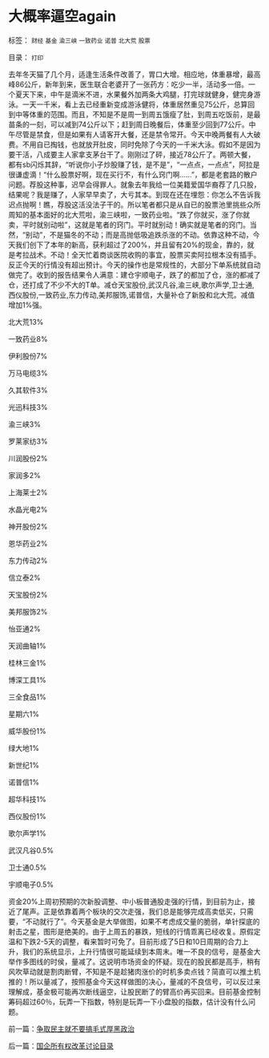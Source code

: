 # 大概率逼空again

标签： `财经` `基金` `渝三峡` `一致药业` `诺普` `北大荒` `股票` 

目录： `打印`

去年冬天猫了几个月，适逢生活条件改善了，胃口大增。相应地，体重暴增，最高峰86公斤，新年到来，医生联合老婆开了一张药方：吃少一半，活动多一倍。一个夏天下来，中午是滴米不进，水果餐外加两条大鸡腿，打完球就健身，健完身游泳。一天一千米，看上去已经重新变成游泳健将，体重居然重见75公斤，总算回到中等体重的范围。而且，不知是不是周一到周五饿瘦了肚，到周五吃饭前，是最苗条的一刻，可以减到74公斤以下；赶到周日晚餐后，体重至少回到77公斤。中午尽管是禁食，但是如果有人请客开大餐，还是禁令常开。今天中晚两餐有人大破费。不用自已掏钱，也就放开肚皮，同时免除了今天的一千米大泳。假如不是因为要干活，八成要主人家拿支茅台干了。刚刚过了砰，接近78公斤了。两顿大餐，都有sb闪烁其辞，“听说你小子炒股赚了钱，是不是”，“一点点，一点点”，阿拉是很谦虚滴！“什么股票好啊，现在买行不，有什么窍门啊……”，都是老套路的散户问题。荐股这种事，迟早会得罪人。就象去年我给一位美籍爱国华裔荐了几只股，结果呢？我是赚了，人家早早卖了，大亏其本。到现在还在埋怨：你怎么不告诉我迟点抛啊！瞧，荐股这活没法子干的。所以笔者都只是从自已的股票池里挑些众所周知的基本面好的北大荒啦，渝三峡啦，一致药业啦。“跌了你就买，涨了你就卖，平时就别动啦”，这就是笔者的窍门。平时就别动！确实就是笔者的窍门。当然，“别动”，不是猫冬的不动；而是高抛低吸追跌杀涨的不动。依靠这种不动，今天我们创下了本年的新高，获利超过了200%，并且留有20%的现金，靠的，就是考拉战术。不动！全天忙着商谈医院收购的事宜，股票买卖阿拉根本没有插手。反正今天的行情没有超出预计。今天的操作也是常规性的，大部分下单系统就自动做完了。收到的报告结果令人满意：建仓宇顺电子，跌了的都加了仓，涨的都减了仓，还打成了不少不大的T单。减仓天宝股份,武汉凡谷,渝三峡,歌尔声学,卫士通,西仪股份,一致药业,东力传动,美邦服饰,诺普信，大量补仓了新股和北大荒。减值增加1%强。

北大荒13%

一致药业8%

伊利股份7%

万马电缆3%

久其软件3%

光迅科技3%

渝三峡3%

罗莱家纺3%

川润股份2%

家润多2%

上海莱士2%

水晶光电2%

神开股份2%

恩华药业2%

东力传动2%

信立泰2%

天宝股份2%

美邦服饰2%

怡亚通2%

天润曲轴1%

桂林三金1%

博深工具1%

三全食品1%

星期六1%

威华股份1%

绿大地1%

新世纪1%

诺普信1%

超华科技1%

西仪股份1%

歌尔声学1%

武汉凡谷0.5%

卫士通0.5%

宇顺电子0.5%

资金20%上周初预期的次新股调整、中小板普通股走强的行情，到目前为止，接近了尾声。正是依靠着两个板块的交次走强，我们总是能够完成高卖低买，只需要，“不动就行了”。今天基金是大举做图，如果不考虑成交量的脆弱，单针探底的射击之星，图形是绝美的。由于上周五的暴跌，短线的行情乖离已经收复。原假定温和下跌2-5天的调整，看来暂时可免了。目前形成了5日和10日周期的合力上升，我们的系统显示，上升行情很可能延续到本周末。唯一不良的信号，是基金大举作多图线的时侯，量减了。这说明市场资金的怀疑。现在的股民都是高手，稍有风吹草动就是割肉断臂，不知是不是趁猪肉涨价的时机多卖点钱？简直可以推土机推的！所以量减了，按照基金今天这样做图的决心，量减的不良信号，可以反过来理解成，基金极可能再次断线逼空，让股民断了的臂高价再买回来。目前基金控制筹码超过60％，玩弄一下指数，特别是玩弄一下小盘股的指数，估计没有什么问题。

前一篇：[争取民主就不要搞毛式厚黑政治](../../../2009/9/20/争取民主就不要搞毛式厚黑政治.md)

后一篇：[国企所有权改革讨论目录](../../../2009/9/21/国企所有权改革讨论目录.md)